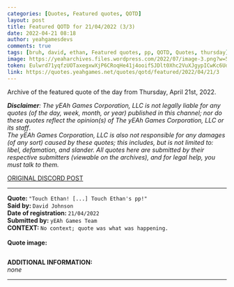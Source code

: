 ```yaml
---
categories: [Quotes, Featured quotes, QOTD]
layout: post
title: Featured QOTD for 21/04/2022 (3/3)
date: 2022-04-21 08:18
author: yeahgamesdevs
comments: true
tags: [bruh, david, ethan, Featured quotes, pp, QOTD, Quotes, thursday]
image: https://yeaharchives.files.wordpress.com/2022/07/image-3.png?w=507
token: Eulwrd71yqfzUOTaxegxwXjP6CRoqHe41j4ooifSJDlt0Xhc2VuXJgypICwKc6UdBOtfT5ydEeRxGAecfRBCdfHJx2wo6dULtYsyFfrpYYyZWwE0mmccSzck49Cn6rJqipkDi2LvTB5X
link: https://quotes.yeahgames.net/quotes/qotd/featured/2022/04/21/3
---
```

<!-- wp:paragraph -->
<p>Archive of the featured quote of the day from Thursday, April 21st, 2022. </p>
<!-- /wp:paragraph -->

<!-- wp:paragraph -->
<p><em><strong>Disclaimer</strong>: The yEAh Games Corporation, LLC is not legally liable for any quotes (of the day, week, month, or year) published in this channel; nor do these quotes reflect the opinion(s) of The yEAh Games Corporation, LLC or its staff</em>.<br><em>The yEAh Games Corporation, LLC is also not responsible for any damages (of any sort) caused by these quotes; this includes, but is not limited to: libel, defamation, and slander. All quotes here are submitted by their respective submitters (viewable on the archives), and for legal help, you must talk to them.</em><br><a href="https://cdn.discordapp.com/attachments/958100064079839303/964566123628609628/unknown.png"></a></p>
<!-- /wp:paragraph -->

<!-- wp:buttons {"layout":{"type":"flex","justifyContent":"left"}} -->
<div class="wp-block-buttons"><!-- wp:button {"textColor":"vivid-cyan-blue","align":"center","style":{"border":{"radius":"18px"}},"className":"is-style-fill"} -->
<div class="wp-block-button aligncenter is-style-fill"><a class="wp-block-button__link has-vivid-cyan-blue-color has-text-color wp-element-button" href="https://discord.com/channels/887052880782176266/958100064079839303/967241627116650506" style="border-radius:18px;">ORIGINAL DISCORD POST</a></div>
<!-- /wp:button --></div>
<!-- /wp:buttons -->

<!-- wp:separator {"align":"center","className":"is-style-wide"} -->
<hr class="wp-block-separator aligncenter has-alpha-channel-opacity is-style-wide" />
<!-- /wp:separator -->

<!-- wp:paragraph -->
<p><strong>Quote: </strong><code>"Touch Ethan! [...] Touch Ethan's pp!"</code><br><strong>Said by: </strong><code>David Johnson</code><br><strong>Date of registration: </strong><code>21/04/2022</code> <br><strong>Submitted by: </strong><code>yEAh Games Team</code><br><strong>CONTEXT: </strong><code>No context; quote was what was happening.</code><br><br><strong>Quote image:</strong></p>
<!-- /wp:paragraph -->

<!-- wp:image {"id":653,"sizeSlug":"large","linkDestination":"none"} -->
<figure class="wp-block-image size-large"><img src="https://yeaharchives.files.wordpress.com/2022/07/image-3.png?w=507" alt="" class="wp-image-653" /></figure>
<!-- /wp:image -->

<!-- wp:paragraph -->
<p><strong>ADDITIONAL INFORMATION:</strong><br><em>none</em></p>
<!-- /wp:paragraph -->

<!-- wp:separator {"className":"is-style-wide"} -->
<hr class="wp-block-separator has-alpha-channel-opacity is-style-wide" />
<!-- /wp:separator -->
